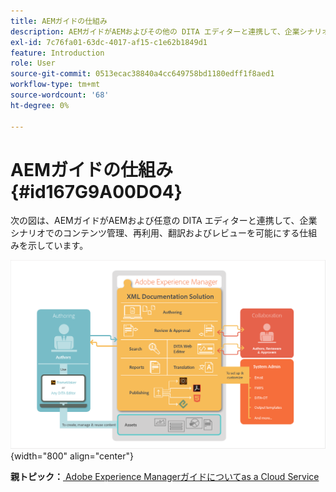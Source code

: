 ```yaml
---
title: AEMガイドの仕組み
description: AEMガイドがAEMおよびその他の DITA エディターと連携して、企業シナリオでのコンテンツ管理、再利用、翻訳およびレビューを可能にする方法を説明します。
exl-id: 7c76fa01-63dc-4017-af15-c1e62b1849d1
feature: Introduction
role: User
source-git-commit: 0513ecac38840a4cc649758bd1180edff1f8aed1
workflow-type: tm+mt
source-wordcount: '68'
ht-degree: 0%

---
```


# AEMガイドの仕組み {#id167G9A00DO4}

次の図は、AEMガイドがAEMおよび任意の DITA エディターと連携して、企業シナリオでのコンテンツ管理、再利用、翻訳およびレビューを可能にする仕組みを示しています。

![](images/xml-add-on-how-it-works.png){width="800" align="center"}


**親トピック：**[ Adobe Experience Managerガイドについてas a Cloud Service](intro.md)
